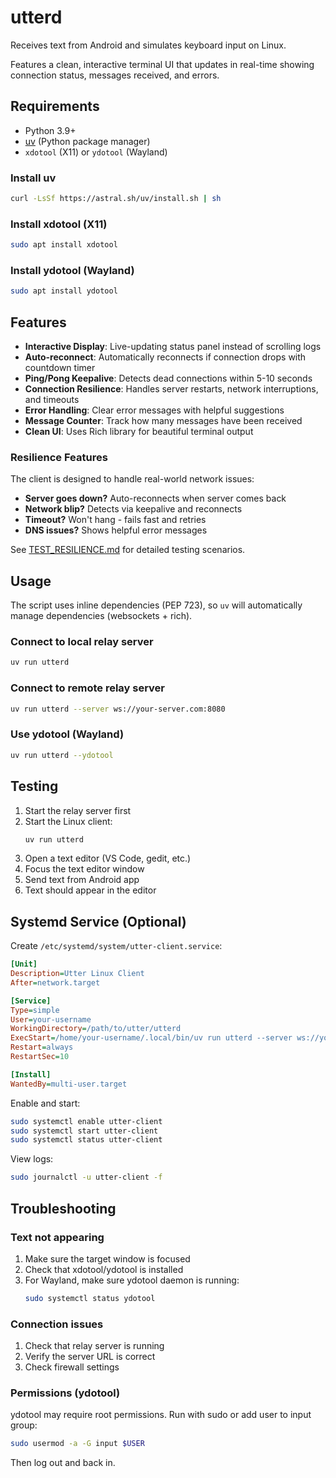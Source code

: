 # utterd

Receives text from Android and simulates keyboard input on Linux.

Features a clean, interactive terminal UI that updates in real-time showing connection status, messages received, and errors.

## Requirements

- Python 3.9+
- [uv](https://docs.astral.sh/uv/) (Python package manager)
- `xdotool` (X11) or `ydotool` (Wayland)

### Install uv

```bash
curl -LsSf https://astral.sh/uv/install.sh | sh
```

### Install xdotool (X11)

```bash
sudo apt install xdotool
```

### Install ydotool (Wayland)

```bash
sudo apt install ydotool
```

## Features

- **Interactive Display**: Live-updating status panel instead of scrolling logs
- **Auto-reconnect**: Automatically reconnects if connection drops with countdown timer
- **Ping/Pong Keepalive**: Detects dead connections within 5-10 seconds
- **Connection Resilience**: Handles server restarts, network interruptions, and timeouts
- **Error Handling**: Clear error messages with helpful suggestions
- **Message Counter**: Track how many messages have been received
- **Clean UI**: Uses Rich library for beautiful terminal output

### Resilience Features

The client is designed to handle real-world network issues:

- **Server goes down?** Auto-reconnects when server comes back
- **Network blip?** Detects via keepalive and reconnects
- **Timeout?** Won't hang - fails fast and retries
- **DNS issues?** Shows helpful error messages

See [TEST_RESILIENCE.md](TEST_RESILIENCE.md) for detailed testing scenarios.

## Usage

The script uses inline dependencies (PEP 723), so `uv` will automatically manage dependencies (websockets + rich).

### Connect to local relay server

```bash
uv run utterd
```

### Connect to remote relay server

```bash
uv run utterd --server ws://your-server.com:8080
```

### Use ydotool (Wayland)

```bash
uv run utterd --ydotool
```

## Testing

1. Start the relay server first
2. Start the Linux client:
   ```bash
   uv run utterd
   ```
3. Open a text editor (VS Code, gedit, etc.)
4. Focus the text editor window
5. Send text from Android app
6. Text should appear in the editor

## Systemd Service (Optional)

Create `/etc/systemd/system/utter-client.service`:

```ini
[Unit]
Description=Utter Linux Client
After=network.target

[Service]
Type=simple
User=your-username
WorkingDirectory=/path/to/utter/utterd
ExecStart=/home/your-username/.local/bin/uv run utterd --server ws://your-server:8080
Restart=always
RestartSec=10

[Install]
WantedBy=multi-user.target
```

Enable and start:

```bash
sudo systemctl enable utter-client
sudo systemctl start utter-client
sudo systemctl status utter-client
```

View logs:

```bash
sudo journalctl -u utter-client -f
```

## Troubleshooting

### Text not appearing

1. Make sure the target window is focused
2. Check that xdotool/ydotool is installed
3. For Wayland, make sure ydotool daemon is running:
   ```bash
   sudo systemctl status ydotool
   ```

### Connection issues

1. Check that relay server is running
2. Verify the server URL is correct
3. Check firewall settings

### Permissions (ydotool)

ydotool may require root permissions. Run with sudo or add user to input group:

```bash
sudo usermod -a -G input $USER
```

Then log out and back in.
